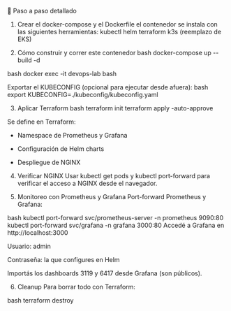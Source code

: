 🧩 Paso a paso detallado
1. Crear el docker-compose y el Dockerfile
el contenedor se instala con las siguientes herramientas:
kubectl
helm
terraform
k3s (reemplazo de EKS)

2. Cómo construir y correr este contenedor
bash
docker-compose up --build -d

bash
docker exec -it devops-lab bash

Exportar el KUBECONFIG (opcional para ejecutar desde afuera):
bash
export KUBECONFIG=./kubeconfig/kubeconfig.yaml


3. Aplicar Terraform
bash
terraform init
terraform apply -auto-approve

Se define en Terraform:

- Namespace de Prometheus y Grafana

- Configuración de Helm charts

- Despliegue de NGINX

4. Verificar NGINX
Usar kubectl get pods y kubectl port-forward para verificar el acceso a NGINX desde el navegador.

5. Monitoreo con Prometheus y Grafana
Port-forward Prometheus y Grafana:

bash
kubectl port-forward svc/prometheus-server -n prometheus 9090:80
kubectl port-forward svc/grafana -n grafana 3000:80
Accedé a Grafana en http://localhost:3000

Usuario: admin

Contraseña: la que configures en Helm

Importás los dashboards 3119 y 6417 desde Grafana (son públicos).

6. Cleanup
Para borrar todo con Terraform:

bash
terraform destroy

